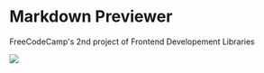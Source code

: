 # Markdown Previewer 

FreeCodeCamp's 2nd project of Frontend Developement Libraries

<a href="https://codepen.io/rhollings/full/KKvmMwa" target="_blank">
  <img src="https://i.pinimg.com/originals/5c/5d/66/5c5d6684644136c4b1442f1db30af6bf.gif" />
</a>
